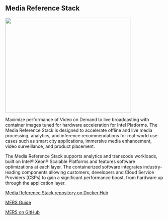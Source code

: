 ## Media Reference Stack

<img src="https://clearlinux.org/sites/default/files/Media_stack_%20%28003%29_1.png" width="400" height="300" />

Maximize performance of Video on Demand to live broadcasting with container images tuned for hardware acceleration for Intel Platforms. The Media Reference Stack is designed to accelerate offline and live media processing, analytics, and inference recommendations for real-world use cases such as smart city applications, immersive media enhancement, video surveillance, and product placement.

The Media Reference Stack supports analytics and transcode workloads, built on Intel® Xeon® Scalable Platforms and features software optimizations at each layer. The containerized software integrates industry-leading components allowing customers, developers and Cloud Service Providers (CSPs) to gain a significant performance boost, from hardware up through the application layer.

[Media Reference Stack repository on Docker Hub]()

[MERS Guide]()

[MERS on GitHub]()
